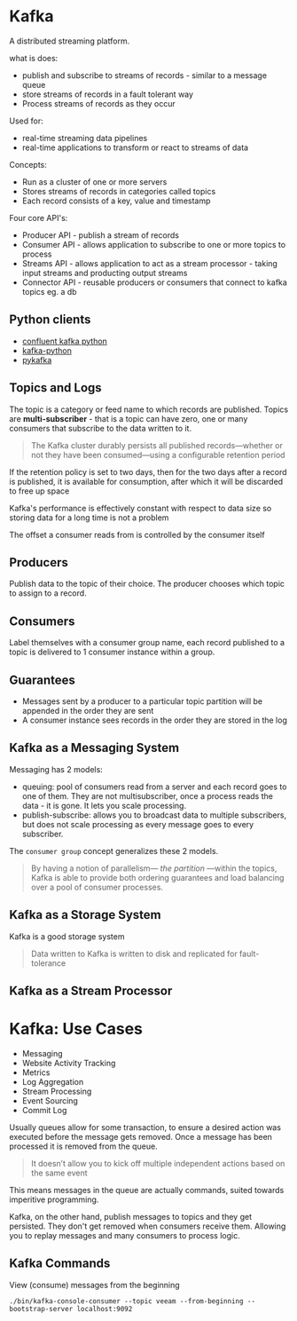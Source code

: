 # Kafka

A distributed streaming platform.

what is does:

* publish and subscribe to streams of records - similar to a message queue
* store streams of records in a fault tolerant way
* Process streams of records as they occur

Used for:

* real-time streaming data pipelines
* real-time applications to transform or react to streams of data

Concepts:

* Run as a cluster of one or more servers
* Stores streams of records in categories called topics
* Each record consists of a key, value and timestamp

Four core API's:

* Producer API - publish a stream of records
* Consumer API - allows application to subscribe to one or more topics to process
* Streams API - allows application to act as a stream processor - taking input streams and producting output streams
* Connector API - reusable producers or consumers that connect to kafka topics eg. a db

## Python clients

* [confluent kafka python](https://github.com/confluentinc/confluent-kafka-python)
* [kafka-python](https://github.com/dpkp/kafka-python)
* [pykafka](https://github.com/Parsely/pykafka)

## Topics and Logs

The topic is a category or feed name to which records are published.
Topics are **multi-subscriber** - that is a topic can have zero, one or many consumers that subscribe to the data written to it.

> The Kafka cluster durably persists all published records—whether or not they have been consumed—using a configurable retention period

If the retention policy is set to two days, then for the two days after a record is published, it is available for consumption, after which it will be discarded to free up space

Kafka's performance is effectively constant with respect to data size so storing data for a long time is not a problem

The offset a consumer reads from is controlled by the consumer itself

## Producers

Publish data to the topic of their choice. The producer chooses which topic to assign to a record.

## Consumers

Label themselves with a consumer group name, each record published to a topic is delivered to 1 consumer instance within a group.

## Guarantees

* Messages sent by a producer to a particular topic partition will be appended in the order they are sent
* A consumer instance sees records in the order they are stored in the log

## Kafka as a Messaging System

Messaging has 2 models:

* queuing: pool of consumers read from a server and each record goes to one of them. They are not multisubscriber, once a process reads the data - it is gone. It lets you scale processing.
* publish-subscribe: allows you to broadcast data to multiple subscribers, but does not scale processing as every message goes to every subscriber.

The `consumer group` concept generalizes these 2 models.

> By having a notion of parallelism— _the partition_ —within the topics, Kafka is able to provide both ordering guarantees and load balancing over a pool of consumer processes.

## Kafka as a Storage System

Kafka is a good storage system

> Data written to Kafka is written to disk and replicated for fault-tolerance

## Kafka as a Stream Processor

# Kafka: Use Cases

* Messaging
* Website Activity Tracking
* Metrics
* Log Aggregation
* Stream Processing
* Event Sourcing
* Commit Log

Usually queues allow for some transaction, to ensure a desired action was executed before the message gets removed.
Once a message has been processed it is removed from the queue.

> It doesn’t allow you to kick off multiple independent actions based on the same event

This means messages in the queue are actually commands, suited towards imperitive programming.

Kafka, on the other hand, publish messages to topics and they get persisted.
They don't get removed when consumers receive them.
Allowing you to replay messages and many consumers to process logic.

## Kafka Commands

View (consume) messages from the beginning

    ./bin/kafka-console-consumer --topic veeam --from-beginning --bootstrap-server localhost:9092

